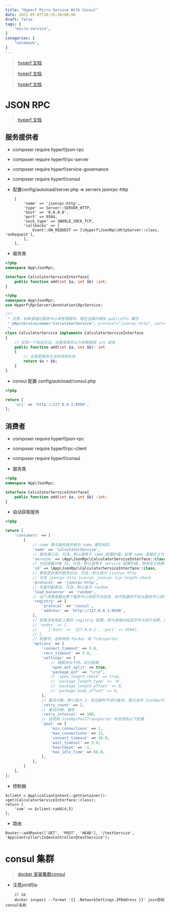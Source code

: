 ```yaml
---
title: "Hyperf Micro Service With Consul"
date: 2021-05-07T16:35:38+08:00
draft: false
tags: [
    "micro-service",
]
categories: [
	"notebook",
]
---
```


<!--more-->

> [hyperf 文档](https://hyperf.wiki/2.1/#/)

> [hyperf 文档](https://hyperf.wiki/2.1/#/)

> [hyperf 文档](https://hyperf.wiki/2.1/#/)


# JSON RPC

> [hyperf 文档](https://hyperf.wiki/2.1/#/zh-cn/json-rpc)

## 服务提供者

- composer require hyperf/json-rpc

- composer require hyperf/rpc-server

- composer require hyperf/service-governance

- composer require hyperf/consul

- 配置config/autoload/server.php => servers jsonrpc-http

```
	[
        'name' => 'jsonrpc-http',
        'type' => Server::SERVER_HTTP,
        'host' => '0.0.0.0',
        'port' => 9504,
        'sock_type' => SWOOLE_SOCK_TCP,
        'callbacks' => [
            Event::ON_REQUEST => [\Hyperf\JsonRpc\HttpServer::class, 'onRequest'],
        ],
    ],
```

- 服务类

```php
<?php
namespace App\JsonRpc;

interface CalculatorServiceInterface{
    public function add(int $a, int $b) :int;
}

```

```php
<?php
namespace App\JsonRpc;
use Hyperf\RpcServer\Annotation\RpcService;

/**
 * 注意，如希望通过服务中心来管理服务，需在注解内增加 publishTo 属性
 * @RpcService(name="CalculatorService", protocol="jsonrpc-http", server="jsonrpc-http", publishTo="consul")
 */
class CalculatorService implements CalculatorServiceInterface
{
    // 实现一个加法方法，这里简单的认为参数都是 int 类型
    public function add(int $a, int $b): int
    {
        // 这里是服务方法的具体实现
        return $a + $b;
    }
}

```

- consul 配置 config/autoload/consul.php

```php
<?php

return [
    'uri' => 'http://127.0.0.1:8500',
];

```

## 消费者

- composer require hyperf/json-rpc

- composer require hyperf/rpc-client

- composer require hyperf/consul

- 服务类
```php
<?php
namespace App\JsonRpc;

interface CalculatorServiceInterface{
    public function add(int $a, int $b) :int;
}

```

- 自动获取服务
```php
<?php

return [
    'consumers' => [
        [
            // name 需与服务提供者的 name 属性相同
            'name' => 'CalculatorService',
            // 服务接口名，可选，默认值等于 name 配置的值，如果 name 直接定义为接口类则可忽略此行配置，如 name 为字符串则需要配置 service 对应到接口类
            'service' => \App\JsonRpc\CalculatorServiceInterface::class,
            // 对应容器对象 ID，可选，默认值等于 service 配置的值，用来定义依赖注入的 key
            'id' => \App\JsonRpc\CalculatorServiceInterface::class,
            // 服务提供者的服务协议，可选，默认值为 jsonrpc-http
            // 可选 jsonrpc-http jsonrpc jsonrpc-tcp-length-check
            'protocol' => 'jsonrpc-http',
            // 负载均衡算法，可选，默认值为 random
            'load_balancer' => 'random',
            // 这个消费者要从哪个服务中心获取节点信息，如不配置则不会从服务中心获取节点信息
            'registry' => [
                'protocol' => 'consul',
                'address' => 'http://127.0.0.1:8500',
            ],
            // 如果没有指定上面的 registry 配置，即为直接对指定的节点进行消费，通过下面的 nodes 参数来配置服务提供者的节点信息
            // 'nodes' => [
            //     ['host' => '127.0.0.1', 'port' => 9504],
            // ],
            // 配置项，会影响到 Packer 和 Transporter
            'options' => [
                'connect_timeout' => 5.0,
                'recv_timeout' => 5.0,
                'settings' => [
                    // 根据协议不同，区分配置
                    'open_eof_split' => true,
                    'package_eof' => "\r\n",
                    // 'open_length_check' => true,
                    // 'package_length_type' => 'N',
                    // 'package_length_offset' => 0,
                    // 'package_body_offset' => 4,
                ],
                // 重试次数，默认值为 2，收包超时不进行重试。暂只支持 JsonRpcPoolTransporter
                'retry_count' => 2,
                // 重试间隔，毫秒
                'retry_interval' => 100,
                // 当使用 JsonRpcPoolTransporter 时会用到以下配置
                'pool' => [
                    'min_connections' => 1,
                    'max_connections' => 32,
                    'connect_timeout' => 10.0,
                    'wait_timeout' => 3.0,
                    'heartbeat' => -1,
                    'max_idle_time' => 60.0,
                ],
            ],
        ]
    ],
];

```

- 控制器
```
$client = ApplicationContext::getContainer()->get(CalculatorServiceInterface::class);
return [
    'sum' => $client->add(4,5)
];
```
- 路由
```
Router::addRoute(['GET', 'POST', 'HEAD'], '/testService', 'App\Controller\IndexController@testService');
```

# consul 集群

> [docker 安装集群consul](https://www.jianshu.com/p/b12037fa3249)

- 注意join的ip

```
	// ip
	docker inspect --format '{{ .NetworkSettings.IPAddress }}' join目标consul名称

```


